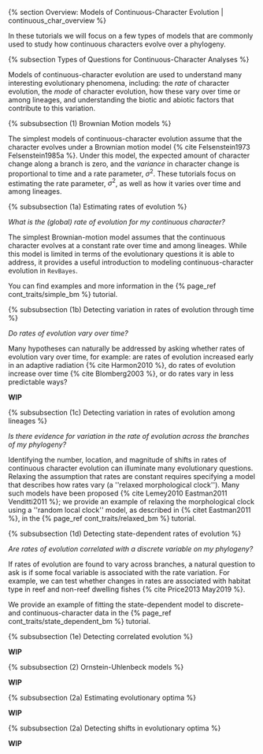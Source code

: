 {% section Overview: Models of Continuous-Character Evolution | continuous_char_overview %}

In these tutorials we will focus on a few types of models that are commonly used to study how continuous characters evolve over a phylogeny.

{% subsection Types of Questions for Continuous-Character Analyses %}

Models of continuous-character evolution are used to understand many interesting evolutionary phenomena, including: the _rate_ of character evolution, the _mode_ of character evolution, how these vary over time or among lineages, and understanding the biotic and abiotic factors that contribute to this variation.

{% subsubsection (1) Brownian Motion models %}

The simplest models of continuous-character evolution assume that the character evolves under a Brownian motion model {% cite Felsenstein1973 Felsenstein1985a %}. Under this model, the expected amount of character change along a branch is zero, and the _variance_ in character change is proportional to time and a rate parameter, $\sigma^2$.
These tutorials focus on estimating the rate parameter, $\sigma^2$, as well as how it varies over time and among lineages.



{% subsubsection (1a) Estimating rates of evolution %}

*What is the (global) rate of evolution for my continuous character?*

The simplest Brownian-motion model assumes that the continuous character evolves at a constant rate over time and among lineages. While this model is limited in terms of the evolutionary questions it is able to address, it provides a useful introduction to modeling continuous-character evolution in `RevBayes`.

You can find examples and more information in the {% page_ref cont_traits/simple_bm %} tutorial.

{% subsubsection (1b) Detecting variation in rates of evolution through time %}

*Do rates of evolution vary over time?*

Many hypotheses can naturally be addressed by asking whether rates of evolution vary over time, for example: are rates of evolution increased early in an adaptive radiation {% cite Harmon2010 %}, do rates of evolution increase over time {% cite Blomberg2003 %}, or do rates vary in less predictable ways?

__WIP__

<!-- You can find examples of these models and more information in the {% page_ref cont_traits/time_varying_bm %} tutorial. -->



{% subsubsection (1c) Detecting variation in rates of evolution among lineages %}

*Is there evidence for variation in the rate of evolution across the branches of my phylogeny?*

Identifying the number, location, and magnitude of shifts in rates of continuous character evolution can illuminate many evolutionary questions. Relaxing the assumption that rates are constant requires specifying a model that describes how rates vary (a ''relaxed morphological clock''). Many such models have been proposed {% cite Lemey2010 Eastman2011 Venditti2011 %}; we provide an example of relaxing the morphological clock using a ''random local clock'' model, as described in {% citet Eastman2011 %}, in the {% page_ref cont_traits/relaxed_bm %} tutorial.

{% subsubsection (1d) Detecting state-dependent rates of evolution %}

*Are rates of evolution correlated with a discrete variable on my phylogeny?*

If rates of evolution are found to vary across branches, a natural question to ask is if some focal variable is associated with the rate variation. For example, we can test whether changes in rates are associated with habitat type in reef and non-reef dwelling fishes {% cite Price2013 May2019 %}.

We provide an example of fitting the state-dependent model to discrete- and continuous-character data in the {% page_ref cont_traits/state_dependent_bm %} tutorial.


{% subsubsection (1e) Detecting correlated evolution %}

__WIP__

{% subsubsection (2) Ornstein-Uhlenbeck models %}

__WIP__

{% subsubsection (2a) Estimating evolutionary optima %}

__WIP__

{% subsubsection (2a) Detecting shifts in evolutionary optima %}

__WIP__
